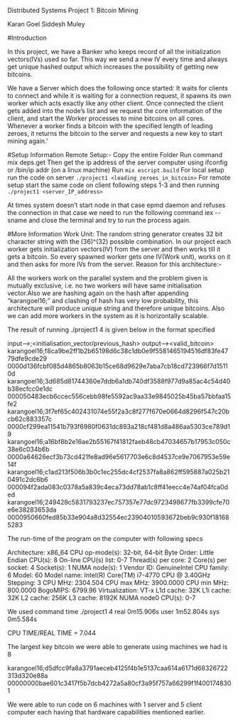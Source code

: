 Distributed Systems Project 1: Bitcoin Mining

Karan Goel								Siddesh Muley

#Introduction

In this project, we have a Banker who keeps record of all the initialization vectors(IVs) used so far. This way we send a new IV every time and always get unique hashed output which increases the possibility of getting new bitcoins.

We have a Server which does the following once started:
It waits for clients to connect and while it is waiting for a connection request, it spawns its own worker which acts exactly like any other client.
Once connected the client gets added into the node’s list and we request the core information of the client, and start the Worker processes to mine bitcoins on all cores.
Whenever a worker finds a bitcoin with the specified length of leading zeroes, it returns the bitcoin to the server and requests a new key to start mining again.'

#Setup Information
Remote Setup:-
Copy the entire Folder
Run command mix deps.get
Then get the ip address of the server computer using ifconfig or /bin/ip addr (on a linux machine)
Run `mix escript.build`
For local setup run the code on server `./project1 <leading_zeroes_in_bitcoin>`
For remote setup start the same code on client following steps 1-3 and then running `./project1 <server_IP_address>`

At times system doesn’t start node in that case epmd daemon and refuses the connection in that case we need to run the following command iex --sname <Garbage name> and close the terminal and try to run the process again.


#More Information
Work Unit: The random string generator creates 32 bit character string with the (36)^(32) possible combination. In our project each worker gets initialization vectors(IV) from the server and then works till it gets a bitcoin. So every spawned worker gets one IV(Work unit), works on it and then asks for more IVs from the server. Reason for this architecture:-

All the workers work on the parallel system and the problem given is mutually exclusive, i.e. no two workers will have same initialisation vector.Also we are hashing again on the hash after appending “karangoel16;” and clashing of hash has very low probability, this architecture will produce unique string and therefore unique bitcoins. 
Also we can add more workers in the system as it is horizontally scalable.

The result of running ./project1 4 is given below in the format specified

input--><ufid>;<initialisation_vector/previous_hash>
output--><valid_bitcoin>
karangoel16;f8ca9be2ff1b2b65198d6c38c1db0e9f5581465194516df83fe4779dfe9cde29 0000d136fcbf085d4865b8063b15ce68d9629e7aba7cb18cd723966f7d15110d
karangoel16;3d685d81744360e7ddb6a1db740df3588f977d9a85ac4c54d40b38ecfcc0e1dc 000050483ecb6ccec556cebb98fe5592ac9aa33e9845025b45ba57bbfaa15fe2
karangoel16;3f7ef65c402431074e55f2a3c8f277f670e0664d8296f547c20bcb62c883357c 0000cf299ea11541b793f6980f0631dc893a218cf481d8a486aa5303ce789d19
karangoel16;a16bf8b2e16ae2b55167f41812faeb48cb47034657b17953c050c38e6c034b6b 0000a64626ecf3b73cd421fe8ad96e5617703e6c8d4537ce9e7067953e59e14f
karangoel16;c1ad213f506b3b0c1ec255dc4cf2537fa8a862ff595887a025b210491c2dc6b6 000094f2ada083c0378a5a839c4eca73dd78ab1c8ff41eecc4e74af04fca0ded
karangoel16;249428c5831793237ec757357e77dc9723498677fb3399cfe70e6e38283653da 0000950660fed85b33e904a8d32554ec23904010593672beb9c930f181685283



The run-time of the program on the computer with following specs

Architecture:          x86_64
CPU op-mode(s):        32-bit, 64-bit
Byte Order:            Little Endian
CPU(s):                8
On-line CPU(s) list:   0-7
Thread(s) per core:    2
Core(s) per socket:    4
Socket(s):             1
NUMA node(s):          1
Vendor ID:             GenuineIntel
CPU family:            6
Model:                 60
Model name:            Intel(R) Core(TM) i7-4770 CPU @ 3.40GHz
Stepping:              3
CPU MHz:               2304.504
CPU max MHz:           3900.0000
CPU min MHz:           800.0000
BogoMIPS:              6799.96
Virtualization:        VT-x
L1d cache:             32K
L1i cache:             32K
L2 cache:              256K
L3 cache:              8192K
NUMA node0 CPU(s):     0-7

We used command time ./project1 4
real    0m15.906s
user    1m52.804s
sys     0m5.584s

CPU TIME/REAL TIME = 7.044

The largest key bitcoin we were able to generate using machines we had is 8

karangoel16;d5dfcc9fa8a3791aeceb4125f4b1e5137caa614a6171d68326722313d320e88a 00000000bae601c3417f5b7dcb4272a5a80cf3a95f757a66299f1f4001748301



We were able to run code on 6 machines with 1 server and 5 client computer each having that hardware capabilities mentioned earlier.
